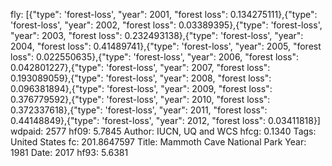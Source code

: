 fly: [{"type": 'forest-loss', "year": 2001, "forest loss": 0.134275111},{"type": 'forest-loss', "year": 2002, "forest loss": 0.03389395},{"type": 'forest-loss', "year": 2003, "forest loss": 0.232493138},{"type": 'forest-loss', "year": 2004, "forest loss": 0.41489741},{"type": 'forest-loss', "year": 2005, "forest loss": 0.022550635},{"type": 'forest-loss', "year": 2006, "forest loss": 0.042801227},{"type": 'forest-loss', "year": 2007, "forest loss": 0.193089059},{"type": 'forest-loss', "year": 2008, "forest loss": 0.096381894},{"type": 'forest-loss', "year": 2009, "forest loss": 0.376779592},{"type": 'forest-loss', "year": 2010, "forest loss": 0.372337618},{"type": 'forest-loss', "year": 2011, "forest loss": 0.44148849},{"type": 'forest-loss', "year": 2012, "forest loss": 0.03411818}]
wdpaid: 2577
hf09: 5.7845
Author: IUCN, UQ and WCS
hfcg: 0.1340
Tags: United States
fc: 201.8647597
Title: Mammoth Cave National Park
Year: 1981
Date: 2017
hf93: 5.6381
